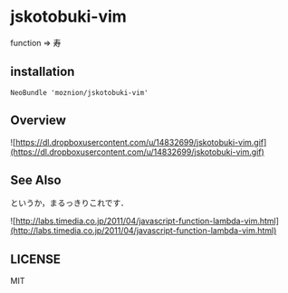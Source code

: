 # jskotobuki-vim

function => 寿

## installation

    NeoBundle 'moznion/jskotobuki-vim'

## Overview

![https://dl.dropboxusercontent.com/u/14832699/jskotobuki-vim.gif](https://dl.dropboxusercontent.com/u/14832699/jskotobuki-vim.gif)

## See Also

というか，まるっきりこれです．

![http://labs.timedia.co.jp/2011/04/javascript-function-lambda-vim.html](http://labs.timedia.co.jp/2011/04/javascript-function-lambda-vim.html)

## LICENSE

MIT
